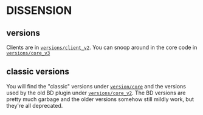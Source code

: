 # DISSENSION
## versions
Clients are in [`versions/client_v2`](./versions/client_v2). You can snoop around in the core code in [`versions/core_v3`](./versions/core_v3)
<br/>

## classic versions
You will find the "classic" versions under [`version/core`](./versions/core) and the versions used by the old BD plugin under [`versions/core_v2`](./versions/core_v2). The BD versions are pretty much garbage and the older versions somehow still mildly work, but they're all deprecated.
